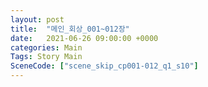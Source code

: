 ```yaml
---
layout: post
title:  "메인_회상_001~012장"
date:   2021-06-26 09:00:00 +0000
categories: Main
Tags: Story Main
SceneCode: ["scene_skip_cp001-012_q1_s10"]
---
```

